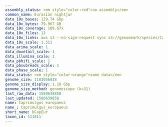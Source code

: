 ```yaml
---
assembly_status: <em style="color:red">no assembly</em>
common_name: Eurasian nightjar
data_10x_bases: 129.74 Gbp
data_10x_bytes: 79.967 GB
data_10x_coverage: 109.67x
data_10x_files: 12
data_10x_links: aws s3 --no-sign-request sync s3://genomeark/species/Caprimulgus_europaeus/bCapEur3/genomic_data/10x/ .<br>
data_10x_scale: 1.511
data_arima_scale: 1
data_dovetail_scale: 1
data_illumina_scale: 1
data_pbhifi_scale: 1
data_pbsubreads_scale: 1
data_phase_scale: 1
data_status: <em style="color:orange">some data</em>
genome_size: 1183056838
genome_size_display: 1.18 Gbp
genome_size_method: genomescope (k=31)
last_raw_data: 1580639858
last_updated: 1580639858
name: Caprimulgus europaeus
name_: Caprimulgus_europaeus
short_name: bCapEur
taxon_id: 111811
---
```

